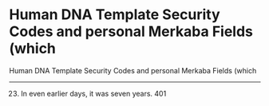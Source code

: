 # Human DNA Template Security Codes and personal Merkaba Fields (which

Human DNA Template Security Codes and personal Merkaba Fields (which
_____________________
23.    In even earlier days, it was seven years.
401